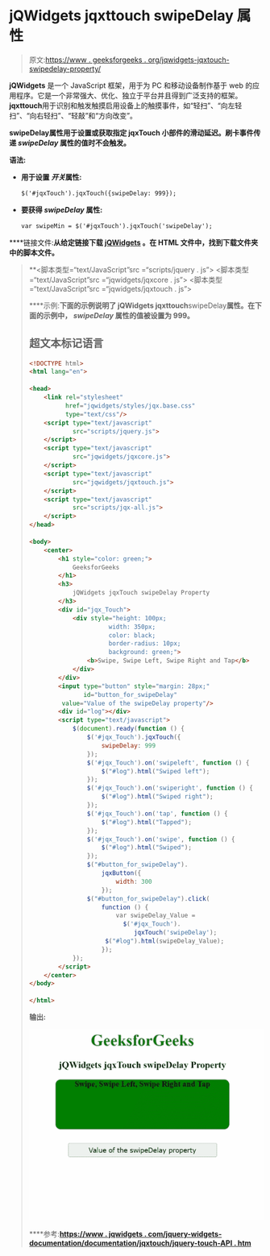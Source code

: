 # jQWidgets jqxttouch swipeDelay 属性

> 原文:[https://www . geeksforgeeks . org/jqwidgets-jqxtouch-swipedelay-property/](https://www.geeksforgeeks.org/jqwidgets-jqxtouch-swipedelay-property/)

**jQWidgets** 是一个 JavaScript 框架，用于为 PC 和移动设备制作基于 web 的应用程序。它是一个非常强大、优化、独立于平台并且得到广泛支持的框架。**jqxttouch**用于识别和触发触摸启用设备上的触摸事件，如“轻扫”、“向左轻扫”、“向右轻扫”、“轻敲”和“方向改变”。

**swipeDelay******属性**用于设置或获取指定 jqxTouch 小部件的滑动延迟。刷卡事件传递 ***swipeDelay*** 属性的值时不会触发。**

****语法:****

*   **用于设置 *开关*属性:**

    ```html
    $('#jqxTouch').jqxTouch({swipeDelay: 999});
    ```

*   **要获得 *swipeDelay* 属性:**

    ```html
    var swipeMin = $('#jqxTouch').jqxTouch('swipeDelay');
    ```

****链接文件:**从给定链接下载 [jQWidgets](https://www.jqwidgets.com/download/) 。在 HTML 文件中，找到下载文件夹中的脚本文件。**

> <link rel="”stylesheet”" href="”jqwidgets/styles/jqx.base.css”" type="”text/css”"> **<脚本类型=“text/JavaScript”src =“scripts/jquery . js”></脚本>
> <脚本类型=“text/JavaScript”src =“jqwidgets/jqxcore . js”></脚本>
> <脚本类型=“text/JavaScript”src =“jqwidgets/jqxtouch . js”></脚本**

****示例:**下面的示例说明了 jQWidgets jqxttouch**swipeDelay**属性。在下面的示例中， ***swipeDelay*** 属性的值被设置为 999。**

## **超文本标记语言**

```html
<!DOCTYPE html>
<html lang="en">

<head>
    <link rel="stylesheet" 
          href="jqwidgets/styles/jqx.base.css" 
          type="text/css"/>
    <script type="text/javascript" 
            src="scripts/jquery.js">
    </script>
    <script type="text/javascript" 
            src="jqwidgets/jqxcore.js">
    </script>
    <script type="text/javascript" 
            src="jqwidgets/jqxtouch.js">
    </script>
    <script type="text/javascript" 
            src="scripts/jqx-all.js">
    </script>
</head>

<body>
    <center>
        <h1 style="color: green;">
            GeeksforGeeks
        </h1>
        <h3>
            jQWidgets jqxTouch swipeDelay Property
        </h3>
        <div id="jqx_Touch">
            <div style="height: 100px; 
                      width: 350px;
                      color: black; 
                      border-radius: 10px;
                      background: green;">
                <b>Swipe, Swipe Left, Swipe Right and Tap</b>
            </div>
        </div>
        <input type="button" style="margin: 28px;"
               id="button_for_swipeDelay"
         value="Value of the swipeDelay property"/>
        <div id="log"></div>
        <script type="text/javascript">
            $(document).ready(function () {
                $('#jqx_Touch').jqxTouch({
                    swipeDelay: 999
                });
                $('#jqx_Touch').on('swipeleft', function () {
                    $("#log").html("Swiped left");
                });
                $('#jqx_Touch').on('swiperight', function () {
                    $("#log").html("Swiped right");
                });
                $('#jqx_Touch').on('tap', function () {
                    $("#log").html("Tapped");
                });
                $('#jqx_Touch').on('swipe', function () {
                    $("#log").html("Swiped");
                });
                $("#button_for_swipeDelay").
                    jqxButton({
                        width: 300
                    });
                $("#button_for_swipeDelay").click(
                    function () {
                        var swipeDelay_Value =
                          $('#jqx_Touch').
                             jqxTouch('swipeDelay');
                     $("#log").html(swipeDelay_Value);
                    });
            });
        </script>
    </center>
</body>

</html>
```

****输出:****

**![](img/5937d48505e3a43c5e33ba3ce9b15346.png)**

****参考:**[https://www . jqwidgets . com/jquery-widgets-documentation/documentation/jqxtouch/jquery-touch-API . htm](https://www.jqwidgets.com/jquery-widgets-documentation/documentation/jqxtouch/jquery-touch-api.htm)**